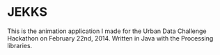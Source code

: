 JEKKS
=====

This is the animation application I made for the Urban Data Challenge Hackathon on February 22nd, 2014. Written in Java with the Processing libraries.
